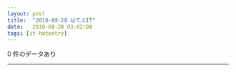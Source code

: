 ```yaml
---
layout: post
title:  "2018-08-28 はてぶIT"
date:   2018-08-28 03:02:08
tags: [it-hotentry]
---
```

0 件のデータあり

<hr>
